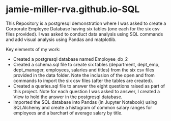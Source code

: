 # jamie-miller-rva.github.io-SQL
This Repository is a postgresql demonstration where I was asked to create a Corporate Employee Database having six tables (one each for the six csv files provided). I was asked to conduct data analysis using SQL commands and add visual analysis using Pandas and matplotlib.

Key elements of my work:
  - Created a postgresql database named Employee_db_2
  - Created a schema.sql file to create six tables (department, dept_emp, dept_manager, employees, salaries and titles) from the six csv files provided in the data folder. Note the inclusion of the open and from commands to import the six csv files (after the tables are created).
  - Created a queries.sql file to answer the eight questions raised as part of this project. Note for each question I was asked to answer, I created a View to hold the answer in the postgresql database.
  - Imported the SQL database into Pandas (in Jupyter Notebook) using SQLAlchemy and create a histogram of common salary ranges for employees and a barchart of average salary by title.
  
